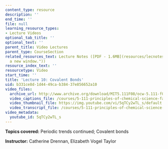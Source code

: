 ```yaml
---
content_type: resource
description: ''
end_time: ''
file: null
learning_resource_types:
- Lecture Videos
optional_tab_title: ''
optional_text: ''
parent_title: Video Lectures
parent_type: CourseSection
related_resources_text: Lecture Notes ([PDF - 1.6MB](resources/lecnotes10 "Open in
  a new window."))
resource_index_text: ''
resourcetype: Video
start_time: ''
title: 'Lecture 10: Covalent Bonds'
uid: b331ce8d-1d44-49ca-b384-37e856652a10
video_files:
  archive_url: http://www.archive.org/download/MIT5.111F08/ocw-5.111-f08-lec10_300k.mp4
  video_captions_file: /courses/5-111-principles-of-chemical-science-fall-2008/aafc3111a60c59ac99cf769523b5cf84_5qTCy2wTL_s.vtt
  video_thumbnail_file: https://img.youtube.com/vi/5qTCy2wTL_s/default.jpg
  video_transcript_file: /courses/5-111-principles-of-chemical-science-fall-2008/39ae4c2c5a8776c29803413781af009c_5qTCy2wTL_s.pdf
video_metadata:
  youtube_id: 5qTCy2wTL_s
---
```


**Topics covered:** Periodic trends continued; Covalent bonds

**Instructor:** Catherine Drennan, Elizabeth Vogel Taylor